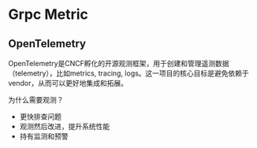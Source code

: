 # Grpc Metric


## OpenTelemetry

OpenTelemetry是CNCF孵化的开源观测框架，用于创建和管理遥测数据（telemetry），比如metrics, tracing, logs。这一项目的核心目标是避免依赖于vendor，从而可以更好地集成和拓展。

为什么需要观测？

- 更快排查问题
- 观测然后改进，提升系统性能
- 持有监测和预警

